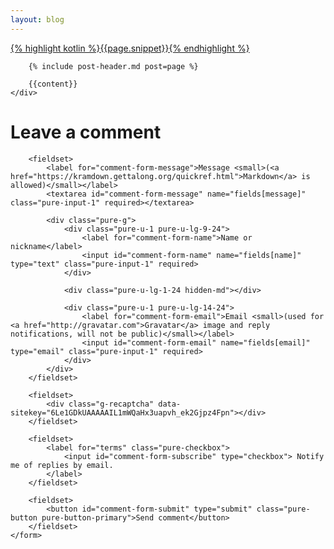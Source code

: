 ```yaml
---
layout: blog
---
```

<div class="blog-content">
    <div class="post-frame">
        <a href="{{post.url}}">
            <div class="cover snippet">
                {% highlight kotlin %}{{page.snippet}}{% endhighlight %}
            </div>
        </a>
        
        {% include post-header.md post=page %}
        
        {{content}}
    </div>
</div>

<div class="blog-content">
    <h1>Leave a comment</h1>
    <form id="comment-form" method="post" action="https://api.staticman.net/v2/entry/lisandroct/lisandroct.github.io/master" class="pure-form pure-form-stacked">
        <input name="options[slug]" type="hidden" value="{{page.slug}}">
        
        <fieldset>            
            <label for="comment-form-message">Message <small>(<a href="https://kramdown.gettalong.org/quickref.html">Markdown</a> is allowed)</small></label>
            <textarea id="comment-form-message" name="fields[message]" class="pure-input-1" required></textarea>
            
            <div class="pure-g">
                <div class="pure-u-1 pure-u-lg-9-24">
                    <label for="comment-form-name">Name or nickname</label>
                    <input id="comment-form-name" name="fields[name]" type="text" class="pure-input-1" required>
                </div>
                
                <div class="pure-u-lg-1-24 hidden-md"></div>

                <div class="pure-u-1 pure-u-lg-14-24">
                    <label for="comment-form-email">Email <small>(used for <a href="http://gravatar.com">Gravatar</a> image and reply notifications, will not be public)</small></label>
                    <input id="comment-form-email" name="fields[email]" type="email" class="pure-input-1" required>
                </div>
            </div>
        </fieldset>
        
        <fieldset>
            <div class="g-recaptcha" data-sitekey="6Le1GDkUAAAAAIL1mWQaHx3uapvh_ek2Gjpz4Fpn"></div>
        </fieldset>

        <fieldset>
            <label for="terms" class="pure-checkbox">
                <input id="comment-form-subscribe" type="checkbox"> Notify me of replies by email.
            </label>
        </fieldset>
        
        <fieldset>
            <button id="comment-form-submit" type="submit" class="pure-button pure-button-primary">Send comment</button>
        </fieldset>
    </form>
</div>